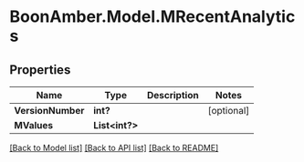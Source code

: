 # BoonAmber.Model.MRecentAnalytics
## Properties

Name | Type | Description | Notes
------------ | ------------- | ------------- | -------------
**VersionNumber** | **int?** |  | [optional] 
**MValues** | **List&lt;int?&gt;** |  | 

[[Back to Model list]](../README.md#documentation-for-models) [[Back to API list]](../README.md#documentation-for-api-endpoints) [[Back to README]](../README.md)

